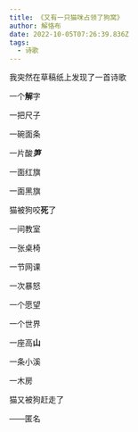 ```yaml
---
title: 《又有一只猫咪占领了狗窝》
author: 解恪布
date: 2022-10-05T07:26:39.836Z
tags:
  - 诗歌
---
```

我突然在草稿纸上发现了一首诗歌

一个**解**字

一把尺子

一碗面条

一片酸***笋***

一面红旗

一面黑旗

猫被狗咬**死**了

一间教室

一张桌椅

一节网课

一次暴怒

一个愿望

一个世界

一座高**山**

一条小溪

一木房

猫又被狗赶走了

——匿名